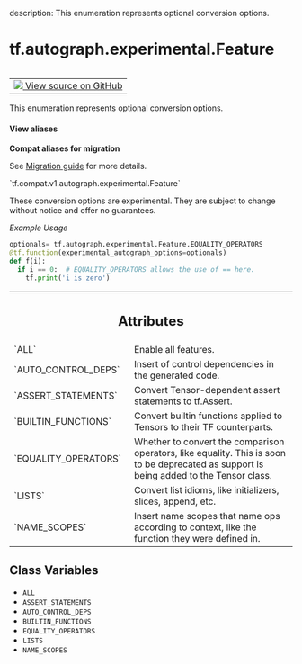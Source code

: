 description: This enumeration represents optional conversion options.

<div itemscope itemtype="http://developers.google.com/ReferenceObject">
<meta itemprop="name" content="tf.autograph.experimental.Feature" />
<meta itemprop="path" content="Stable" />
<meta itemprop="property" content="ALL"/>
<meta itemprop="property" content="ASSERT_STATEMENTS"/>
<meta itemprop="property" content="AUTO_CONTROL_DEPS"/>
<meta itemprop="property" content="BUILTIN_FUNCTIONS"/>
<meta itemprop="property" content="EQUALITY_OPERATORS"/>
<meta itemprop="property" content="LISTS"/>
<meta itemprop="property" content="NAME_SCOPES"/>
</div>

# tf.autograph.experimental.Feature

<!-- Insert buttons and diff -->

<table class="tfo-notebook-buttons tfo-api nocontent" align="left">
<td>
  <a target="_blank" href="https://github.com/tensorflow/tensorflow/blob/r2.3/tensorflow/python/autograph/core/converter.py#L84-L133">
    <img src="https://www.tensorflow.org/images/GitHub-Mark-32px.png" />
    View source on GitHub
  </a>
</td>
</table>



This enumeration represents optional conversion options.

<section class="expandable">
  <h4 class="showalways">View aliases</h4>
  <p>
<b>Compat aliases for migration</b>
<p>See
<a href="https://www.tensorflow.org/guide/migrate">Migration guide</a> for
more details.</p>
<p>`tf.compat.v1.autograph.experimental.Feature`</p>
</p>
</section>

<!-- Placeholder for "Used in" -->

These conversion options are experimental. They are subject to change without
notice and offer no guarantees.

_Example Usage_

```python
optionals= tf.autograph.experimental.Feature.EQUALITY_OPERATORS
@tf.function(experimental_autograph_options=optionals)
def f(i):
  if i == 0:  # EQUALITY_OPERATORS allows the use of == here.
    tf.print('i is zero')
```



<!-- Tabular view -->
 <table class="responsive fixed orange">
<colgroup><col width="214px"><col></colgroup>
<tr><th colspan="2"><h2 class="add-link">Attributes</h2></th></tr>

<tr>
<td>
`ALL`
</td>
<td>
Enable all features.
</td>
</tr><tr>
<td>
`AUTO_CONTROL_DEPS`
</td>
<td>
Insert of control dependencies in the generated code.
</td>
</tr><tr>
<td>
`ASSERT_STATEMENTS`
</td>
<td>
Convert Tensor-dependent assert statements to tf.Assert.
</td>
</tr><tr>
<td>
`BUILTIN_FUNCTIONS`
</td>
<td>
Convert builtin functions applied to Tensors to
their TF counterparts.
</td>
</tr><tr>
<td>
`EQUALITY_OPERATORS`
</td>
<td>
Whether to convert the comparison operators, like
equality. This is soon to be deprecated as support is being added to the
Tensor class.
</td>
</tr><tr>
<td>
`LISTS`
</td>
<td>
Convert list idioms, like initializers, slices, append, etc.
</td>
</tr><tr>
<td>
`NAME_SCOPES`
</td>
<td>
Insert name scopes that name ops according to context, like the
function they were defined in.
</td>
</tr>
</table>



## Class Variables

* `ALL` <a id="ALL"></a>
* `ASSERT_STATEMENTS` <a id="ASSERT_STATEMENTS"></a>
* `AUTO_CONTROL_DEPS` <a id="AUTO_CONTROL_DEPS"></a>
* `BUILTIN_FUNCTIONS` <a id="BUILTIN_FUNCTIONS"></a>
* `EQUALITY_OPERATORS` <a id="EQUALITY_OPERATORS"></a>
* `LISTS` <a id="LISTS"></a>
* `NAME_SCOPES` <a id="NAME_SCOPES"></a>
